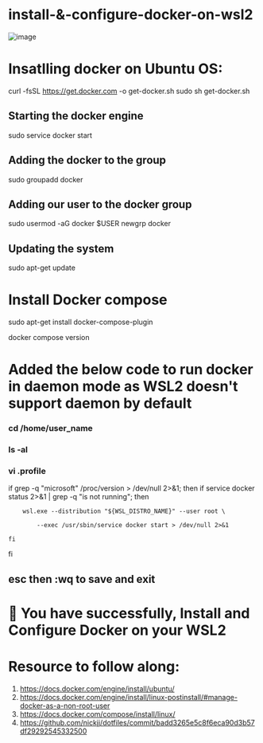 # install-&-configure-docker-on-wsl2

![image](https://user-images.githubusercontent.com/55047333/234491283-42b051e1-a497-4a09-9651-9f85705015f2.png)

# Insatlling docker on Ubuntu OS:

curl -fsSL https://get.docker.com -o get-docker.sh
sudo sh get-docker.sh

## Starting the docker engine 

sudo service docker start

## Adding the docker to the group
sudo groupadd docker

## Adding our user to the docker group
sudo usermod -aG docker $USER
newgrp docker

## Updating the system 
sudo apt-get update 

# Install Docker compose
sudo apt-get install docker-compose-plugin

docker compose version

# Added the below code to run docker in daemon mode as WSL2 doesn't support daemon by default

### cd /home/user_name 
### ls -al 
### vi .profile


if grep -q "microsoft" /proc/version > /dev/null 2>&1; then
    if service docker status 2>&1 | grep -q "is not running"; then
    
        wsl.exe --distribution "${WSL_DISTRO_NAME}" --user root \
        
            --exec /usr/sbin/service docker start > /dev/null 2>&1
            
    fi
    
fi


## esc then :wq to save and exit 

# 📢 You have successfully, Install and Configure Docker on your WSL2

# Resource to follow along:

1. https://docs.docker.com/engine/install/ubuntu/
2. https://docs.docker.com/engine/install/linux-postinstall/#manage-docker-as-a-non-root-user
3. https://docs.docker.com/compose/install/linux/
4. https://github.com/nickjj/dotfiles/commit/badd3265e5c8f6eca90d3b57df29292545332500
